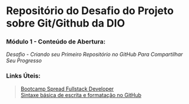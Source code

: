 # Repositório do Desafio do Projeto sobre Git/Github da DIO

### Módulo 1 - Conteúdo de Abertura:  
*Desafio - Criando seu Primeiro Repositório no GitHub Para Compartilhar Seu Progresso*

### Links Úteis:
>[Bootcamp Spread Fullstack Developer](https://web.dio.me/track/a59745f2-eff7-481f-b13b-1277132853df)  
>[Sintaxe básica de escrita e formatação no GitHub](https://docs.github.com/pt/get-started/writing-on-github/getting-started-with-writing-and-formatting-on-github/basic-writing-and-formatting-syntax)
